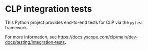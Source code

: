 # CLP integration tests

This Python project provides end-to-end tests for CLP via the `pytest` framework.

For more information, see https://docs.yscope.com/clp/main/dev-docs/testing/integration-tests.
